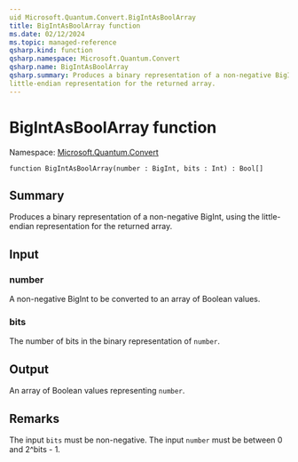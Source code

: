 ```yaml
---
uid Microsoft.Quantum.Convert.BigIntAsBoolArray
title: BigIntAsBoolArray function
ms.date: 02/12/2024
ms.topic: managed-reference
qsharp.kind: function
qsharp.namespace: Microsoft.Quantum.Convert
qsharp.name: BigIntAsBoolArray
qsharp.summary: Produces a binary representation of a non-negative BigInt, using the
little-endian representation for the returned array.
---
```


# BigIntAsBoolArray function

Namespace: [Microsoft.Quantum.Convert](xref:Microsoft.Quantum.Convert)

```qsharp
function BigIntAsBoolArray(number : BigInt, bits : Int) : Bool[]
```

## Summary
Produces a binary representation of a non-negative BigInt, using the
little-endian representation for the returned array.

## Input
### number
A non-negative BigInt to be converted to an array of Boolean values.
### bits
The number of bits in the binary representation of `number`.

## Output
An array of Boolean values representing `number`.

## Remarks
The input `bits` must be non-negative.
The input `number` must be between 0 and 2^bits - 1.
